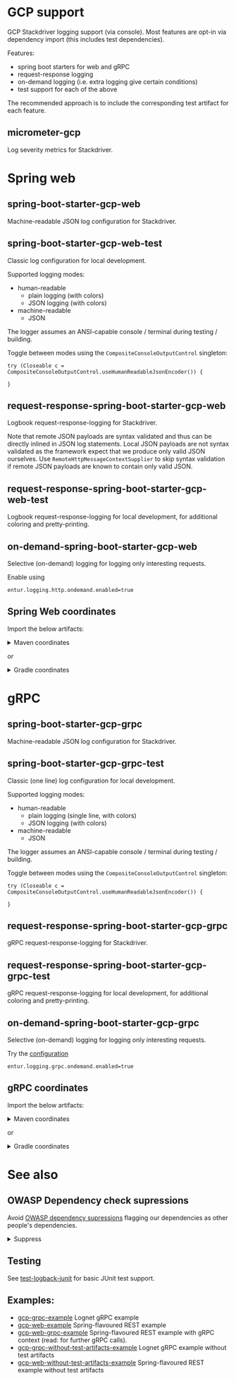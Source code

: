# GCP support
GCP Stackdriver logging support (via console). Most features are opt-in via dependency import (this includes test dependencies).

Features:

 * spring boot starters for web and gRPC
 * request-response logging
 * on-demand logging (i.e. extra logging give certain conditions)
 * test support for each of the above

The recommended approach is to include the corresponding test artifact for each feature.

## micrometer-gcp
Log severity metrics for Stackdriver.

# Spring web
## spring-boot-starter-gcp-web
Machine-readable JSON log configuration for Stackdriver.

## spring-boot-starter-gcp-web-test
Classic log configuration for local development.

Supported logging modes:

 * human-readable
   * plain logging (with colors)
   * JSON logging (with colors)
 * machine-readable
   * JSON

The logger assumes an ANSI-capable console / terminal during testing / building.

Toggle between modes using the `CompositeConsoleOutputControl` singleton:

```
try (Closeable c = CompositeConsoleOutputControl.useHumanReadableJsonEncoder()) {

}
```

## request-response-spring-boot-starter-gcp-web
Logbook request-response-logging for Stackdriver.

Note that remote JSON payloads are syntax validated and thus can be directly inlined in JSON log statements. 
Local JSON payloads are not syntax validated as the framework expect that we produce only valid JSON ourselves.
Use `RemoteHttpMessageContextSupplier` to skip syntax validation if remote JSON payloads are known to contain only valid JSON.

## request-response-spring-boot-starter-gcp-web-test
Logbook request-response-logging for local development, for additional coloring and pretty-printing.

## on-demand-spring-boot-starter-gcp-web
Selective (on-demand) logging for logging only interesting requests.

Enable using
```
entur.logging.http.ondemand.enabled=true
```

## Spring Web coordinates
Import the below artifacts:

<details>
  <summary>Maven coordinates</summary>

Add

```xml
<cloud-logging.version>2.0.x</cloud-logging>
```

and

```xml
<dependency>
    <groupId>no.entur.logging.cloud</groupId>
    <artifactId>spring-boot-starter-gcp-web</artifactId>
    <version>${cloud-logging.version}</version>
</dependency>
<dependency>
    <groupId>no.entur.logging.cloud</groupId>
    <artifactId>spring-boot-starter-gcp-web-test</artifactId>
    <version>${cloud-logging.version}</version>
    <scope>test</scope>
</dependency>
<!-- request-respons support -->
<dependency>
    <groupId>no.entur.logging.cloud</groupId>
    <artifactId>request-response-spring-boot-starter-gcp-web</artifactId>
    <version>${cloud-logging.version}</version>
</dependency>
<dependency>
    <groupId>no.entur.logging.cloud</groupId>
    <artifactId>request-response-spring-boot-starter-gcp-web-test</artifactId>
    <version>${cloud-logging.version}</version>
    <scope>test</scope>
</dependency>
<!-- on-demand logging support -->
<dependency>
    <groupId>no.entur.logging.cloud</groupId>
    <artifactId>on-demand-spring-boot-starter-gcp-web</artifactId>
    <version>${cloud-logging.version}</version>
    <scope>test</scope>
</dependency>
<!-- metrics -->
<dependency>
    <groupId>no.entur.logging.cloud</groupId>
    <artifactId>micrometer-gcp</artifactId>
    <version>${cloud-logging.version}</version>
</dependency>
<!-- additional log levels -->
<dependency>
  <groupId>no.entur.logging.cloud</groupId>
  <artifactId>api</artifactId>
  <version>${cloud-logging.version}</version>
</dependency>
```

</details>

or

<details>
  <summary>Gradle coordinates</summary>

For

```groovy
ext {
   cloudLoggingVersion = '2.0.x'
}
```

add

```groovy
implementation("no.entur.logging.cloud:spring-boot-starter-gcp-web:${cloudLoggingVersion}")
testImplementation("no.entur.logging.cloud:spring-boot-starter-gcp-web-test:${cloudLoggingVersion}")
// request response logging support
implementation("no.entur.logging.cloud:request-response-spring-boot-starter-gcp-web:${cloudLoggingVersion}")
testImplementation("no.entur.logging.cloud:request-response-spring-boot-starter-gcp-web-test:${cloudLoggingVersion}")
// on-demand logging support
implementation("no.entur.logging.cloud:on-demand-spring-boot-starter-gcp-web:${cloudLoggingVersion}")
// metrics
implementation("no.entur.logging.cloud:micrometer-gcp:${cloudLoggingVersion}")
// logger with additional log levels
implementation("no.entur.logging.cloud:api:${cloudLoggingVersion}")


```

</details>

# gRPC

## spring-boot-starter-gcp-grpc
Machine-readable JSON log configuration for Stackdriver.

## spring-boot-starter-gcp-grpc-test
Classic (one line) log configuration for local development.

Supported logging modes:

* human-readable
   * plain logging (single line, with colors)
   * JSON logging (with colors)
* machine-readable
   * JSON

The logger assumes an ANSI-capable console / terminal during testing / building.

Toggle between modes using the `CompositeConsoleOutputControl` singleton:

```
try (Closeable c = CompositeConsoleOutputControl.useHumanReadableJsonEncoder()) {

}
```

## request-response-spring-boot-starter-gcp-grpc
gRPC request-response-logging for Stackdriver.

## request-response-spring-boot-starter-gcp-grpc-test
gRPC request-response-logging for local development, for additional coloring and pretty-printing.

## on-demand-spring-boot-starter-gcp-grpc
Selective (on-demand) logging for logging only interesting requests.

Try the [configuration](on-demand-spring-boot-starter-gcp-grpc/src/main/java/no/entur/logging/cloud/gcp/spring/grpc/lognet/properties/OndemandProperties.java)
```
entur.logging.grpc.ondemand.enabled=true
```

## gRPC coordinates
Import the below artifacts:

<details>
  <summary>Maven coordinates</summary>

Add

```xml
<cloud-logging.version>2.0.x</cloud-logging>
```

and

```xml
<dependency>
    <groupId>no.entur.logging.cloud</groupId>
    <artifactId>spring-boot-starter-gcp-grpc</artifactId>
    <version>${cloud-logging.version}</version>
</dependency>
<dependency>
    <groupId>no.entur.logging.cloud</groupId>
    <artifactId>spring-boot-starter-gcp-grpc-test</artifactId>
    <version>${cloud-logging.version}</version>
    <scope>test</scope>
</dependency>
<!-- request-response logging -->
<dependency>
    <groupId>no.entur.logging.cloud</groupId>
    <artifactId>request-response-spring-boot-starter-gcp-grpc</artifactId>
    <version>${cloud-logging.version}</version>
</dependency>
<dependency>
    <groupId>no.entur.logging.cloud</groupId>
    <artifactId>request-response-spring-boot-starter-gcp-grpc-test</artifactId>
    <version>${cloud-logging.version}</version>
    <scope>test</scope>
</dependency>
<!-- on-demand logging -->
<dependency>
    <groupId>no.entur.logging.cloud</groupId>
    <artifactId>on-demand-spring-boot-starter-gcp-grpc</artifactId>
    <version>${cloud-logging.version}</version>
    <scope>test</scope>
</dependency>
<!-- metrics -->
<dependency>
    <groupId>no.entur.logging.cloud</groupId>
    <artifactId>micrometer-gcp</artifactId>
    <version>${cloud-logging.version}</version>
</dependency>
<!-- logger with additional log levels -->
<dependency>
    <groupId>no.entur.logging.cloud</groupId>
    <artifactId>api</artifactId>
    <version>${cloud-logging.version}</version>
</dependency>
// MDC support
<dependency>
    <groupId>no.entur.logging.cloud</groupId>
    <artifactId>mdc-context-grpc-netty</artifactId>
    <version>${cloud-logging.version}</version>
</dependency>
// Correlation id + various interceptors
<dependency>
    <groupId>no.entur.logging.cloud</groupId>
    <artifactId>correlation-id-trace-grpc-netty</artifactId>
    <version>${cloud-logging.version}</version>
</dependency>
<dependency>
    <groupId>no.entur.logging.cloud</groupId>
    <artifactId>correlation-id-trace-spring-boot-grpc</artifactId>
    <version>${cloud-logging.version}</version>
</dependency>
```

</details>

or

<details>
  <summary>Gradle coordinates</summary>

For

```groovy
ext {
   cloudLoggingVersion = '2.0.x'
}
```

add

```groovy
implementation("no.entur.logging.cloud:spring-boot-starter-gcp-grpc:${cloudLoggingVersion}")
testImplementation("no.entur.logging.cloud:spring-boot-starter-gcp-grpc-test:${cloudLoggingVersion}")
// requst-response logging
implementation("no.entur.logging.cloud:request-response-spring-boot-starter-gcp-grpc:${cloudLoggingVersion}")
testImplementation("no.entur.logging.cloud:request-response-spring-boot-starter-gcp-grpc-test:${cloudLoggingVersion}")
// on-demand logging support
implementation("no.entur.logging.cloud:on-demand-spring-boot-starter-gcp-grpc:${cloudLoggingVersion}")
// metrics
implementation("no.entur.logging.cloud:micrometer-gcp:${cloudLoggingVersion}")
// logger with additional log levels
implementation("no.entur.logging.cloud:api:${cloudLoggingVersion}")
// MDC support
implementation project(':trace:mdc-context-grpc-netty')
// Correlation id + various interceptors
implementation project(':trace:server:correlation-id-trace-grpc-netty')
implementation project(':trace:server:correlation-id-trace-spring-boot-grpc')

```

</details>

# See also

## OWASP Dependency check supressions
Avoid [OWASP dependency supressions](dependencycheck-root-suppression.xml) flagging our dependencies as other people's dependencies.

<details>
  <summary>Suppress</summary>
  
```xml
 
    <suppress>
        <packageUrl regex="true">^pkg:maven/no\.entur\.logging\.cloud\/[a-z\.\-]*@.*$</packageUrl>
        <cpe>cpe:/a:grpc:grpc</cpe>
    </suppress>
    <suppress>
        <packageUrl regex="true">^pkg:maven/no\.entur\.abt\/[a-z\.\-]*@.*$</packageUrl>
        <cpe>cpe:/a:grpc:grpc</cpe>
    </suppress>
    <suppress>
        <cpe>cpe:/a:utils_project:utils</cpe>
    </suppress>
```

</details>

## Testing
See [test-logback-junit](../test/test-logback-junit) for basic JUnit test support.
 
## Examples:

   * [gcp-grpc-example](../examples/gcp-grpc-example) Lognet gRPC example
   * [gcp-web-example](../examples/gcp-web-example) Spring-flavoured REST example
   * [gcp-web-grpc-example](../examples/gcp-web-example) Spring-flavoured REST example with gRPC context (read: for further gRPC calls).
   * [gcp-grpc-without-test-artifacts-example](../examples/gcp-grpc-without-test-artifacts-example) Lognet gRPC example without test artifacts
   * [gcp-web-without-test-artifacts-example](../examples/gcp-web-without-test-artifacts-example) Spring-flavoured REST example without test artifacts
